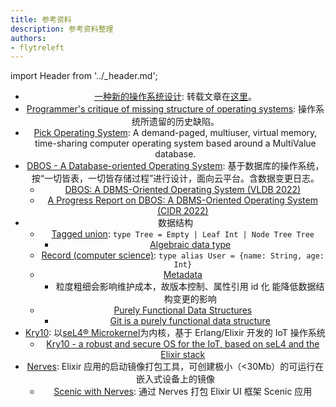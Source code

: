 ```yaml
---
title: 参考资料
description: 参考资料整理
authors:
- flytreleft
---
```


import Header from '../_header.md';

<Header />


- [一种新的操作系统设计](http://www.yinwang.org/blog-cn/2013/04/14/os-design):
  转载文章在[这里](/blog/a-new-os-design-by-wangyin)。
- [Programmer's critique of missing structure of operating systems](http://blog.rfox.eu/en/Programming/Programmers_critique_of_missing_structure_of_operating_systems.html): 操作系统所遗留的历史缺陷。
- [Pick Operating System](https://en.wikipedia.org/wiki/Pick_operating_system):
  A demand-paged, multiuser, virtual memory, time-sharing computer operating system
  based around a MultiValue database.
- [DBOS - A Database-oriented Operating System](https://dbos-project.github.io/):
  基于数据库的操作系统，按“一切皆表，一切皆存储过程”进行设计，面向云平台。含数据变更日志。
  - [DBOS: A DBMS-Oriented Operating System (VLDB 2022)](https://vldb.org/pvldb/vol15/p21-skiadopoulos.pdf)
  - [A Progress Report on DBOS: A DBMS-Oriented Operating System (CIDR 2022)](http://cidrdb.org/cidr2022/papers/p26-li.pdf)
- 数据结构
  - [Tagged union](https://en.wikipedia.org/wiki/Tagged_union):
    `type Tree = Empty | Leaf Int | Node Tree Tree`
    - [Algebraic data type](https://en.wikipedia.org/wiki/Algebraic_data_type)
  - [Record (computer science)](https://en.wikipedia.org/wiki/Record_(computer_science)):
    `type alias User = {name: String, age: Int}`
  - [Metadata](https://en.wikipedia.org/wiki/Metadata)
    - 粒度粗细会影响维护成本，故版本控制、属性引用 id 化 能降低数据结构变更的影响
  - [Purely Functional Data Structures](https://doc.lagout.org/programmation/Functional%20Programming/Chris_Okasaki-Purely_Functional_Data_Structures-Cambridge_University_Press%281998%29.pdf)
    - [Git is a purely functional data structure](https://blog.jayway.com/2013/03/03/git-is-a-purely-functional-data-structure/)
- [Kry10](https://www.kry10.com/):
  以[seL4® Microkernel](https://sel4.systems/)为内核，基于 Erlang/Elixir 开发的 IoT 操作系统
  - [Kry10 - a robust and secure OS for the IoT, based on seL4 and the Elixir stack](https://elixirforum.com/t/kry10-a-robust-and-secure-os-for-the-iot-based-on-sel4-and-the-elixir-stack/54003)
- [Nerves](https://nerves-project.org/): Elixir 应用的启动镜像打包工具，可创建极小（<30Mb）的可运行在嵌入式设备上的镜像
  - [Scenic with Nerves](https://hexdocs.pm/scenic/getting_started_nerves.html):
    通过 Nerves 打包 Elixir UI 框架 Scenic 应用
